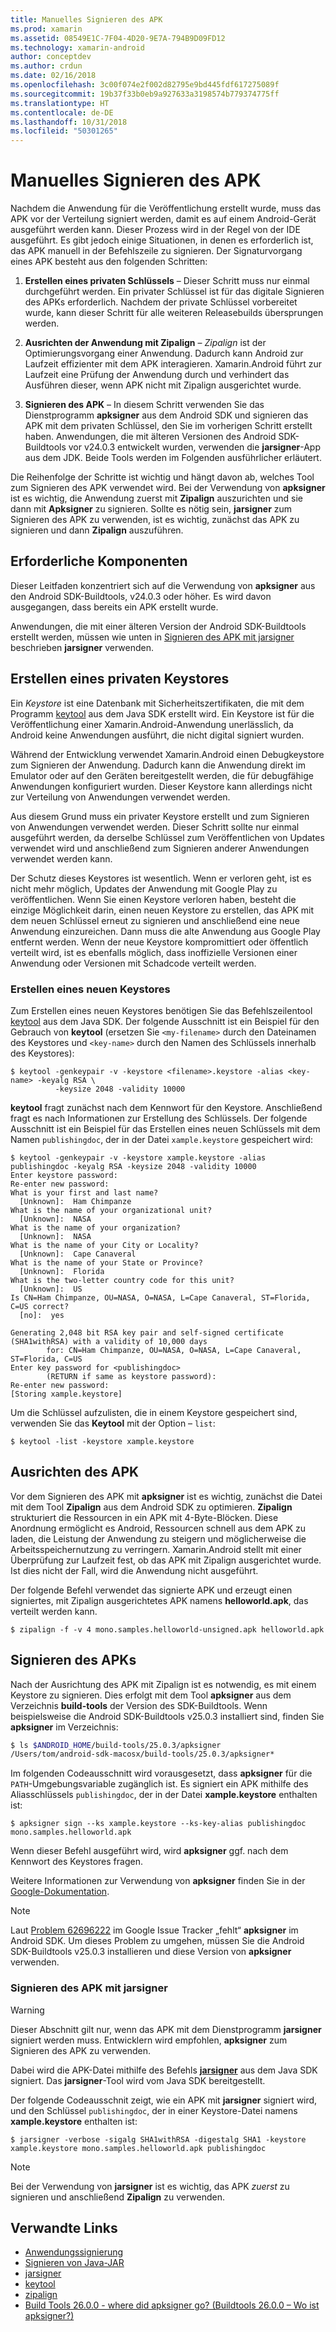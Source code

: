 ```yaml
---
title: Manuelles Signieren des APK
ms.prod: xamarin
ms.assetid: 08549E1C-7F04-4D20-9E7A-794B9D09FD12
ms.technology: xamarin-android
author: conceptdev
ms.author: crdun
ms.date: 02/16/2018
ms.openlocfilehash: 3c00f074e2f002d82795e9bd445fdf617275089f
ms.sourcegitcommit: 19b37f33b0eb9a927633a3198574b779374775ff
ms.translationtype: HT
ms.contentlocale: de-DE
ms.lasthandoff: 10/31/2018
ms.locfileid: "50301265"
---
```

# <a name="manually-signing-the-apk"></a>Manuelles Signieren des APK


Nachdem die Anwendung für die Veröffentlichung erstellt wurde, muss das APK vor der Verteilung signiert werden, damit es auf einem Android-Gerät ausgeführt werden kann. Dieser Prozess wird in der Regel von der IDE ausgeführt. Es gibt jedoch einige Situationen, in denen es erforderlich ist, das APK manuell in der Befehlszeile zu signieren. Der Signaturvorgang eines APK besteht aus den folgenden Schritten:

1.   **Erstellen eines privaten Schlüssels** &ndash; Dieser Schritt muss nur einmal durchgeführt werden. Ein privater Schlüssel ist für das digitale Signieren des APKs erforderlich.
    Nachdem der private Schlüssel vorbereitet wurde, kann dieser Schritt für alle weiteren Releasebuilds übersprungen werden.

2.   **Ausrichten der Anwendung mit Zipalign** &ndash; *Zipalign* ist der Optimierungsvorgang einer Anwendung. Dadurch kann Android zur Laufzeit effizienter mit dem APK interagieren. Xamarin.Android führt zur Laufzeit eine Prüfung der Anwendung durch und verhindert das Ausführen dieser, wenn APK nicht mit Zipalign ausgerichtet wurde.

3.  **Signieren des APK** &ndash; In diesem Schritt verwenden Sie das Dienstprogramm **apksigner** aus dem Android SDK und signieren das APK mit dem privaten Schlüssel, den Sie im vorherigen Schritt erstellt haben. Anwendungen, die mit älteren Versionen des Android SDK-Buildtools vor v24.0.3 entwickelt wurden, verwenden die **jarsigner**-App aus dem JDK. Beide Tools werden im Folgenden ausführlicher erläutert. 

Die Reihenfolge der Schritte ist wichtig und hängt davon ab, welches Tool zum Signieren des APK verwendet wird. Bei der Verwendung von **apksigner** ist es wichtig, die Anwendung zuerst mit **Zipalign** auszurichten und sie dann mit **Apksigner** zu signieren.  Sollte es nötig sein, **jarsigner** zum Signieren des APK zu verwenden, ist es wichtig, zunächst das APK zu signieren und dann **Zipalign** auszuführen. 



## <a name="prerequisites"></a>Erforderliche Komponenten

Dieser Leitfaden konzentriert sich auf die Verwendung von **apksigner** aus den Android SDK-Buildtools, v24.0.3 oder höher. Es wird davon ausgegangen, dass bereits ein APK erstellt wurde.

Anwendungen, die mit einer älteren Version der Android SDK-Buildtools erstellt werden, müssen wie unten in [Signieren des APK mit jarsigner](#Sign_the_APK_with_jarsigner) beschrieben **jarsigner** verwenden.



## <a name="create-a-private-keystore"></a>Erstellen eines privaten Keystores

Ein *Keystore* ist eine Datenbank mit Sicherheitszertifikaten, die mit dem Programm [keytool](https://docs.oracle.com/javase/8/docs/technotes/tools/unix/keytool.html) aus dem Java SDK erstellt wird. Ein Keystore ist für die Veröffentlichung einer Xamarin.Android-Anwendung unerlässlich, da Android keine Anwendungen ausführt, die nicht digital signiert wurden.

Während der Entwicklung verwendet Xamarin.Android einen Debugkeystore zum Signieren der Anwendung. Dadurch kann die Anwendung direkt im Emulator oder auf den Geräten bereitgestellt werden, die für debugfähige Anwendungen konfiguriert wurden.
Dieser Keystore kann allerdings nicht zur Verteilung von Anwendungen verwendet werden.

Aus diesem Grund muss ein privater Keystore erstellt und zum Signieren von Anwendungen verwendet werden. Dieser Schritt sollte nur einmal ausgeführt werden, da derselbe Schlüssel zum Veröffentlichen von Updates verwendet wird und anschließend zum Signieren anderer Anwendungen verwendet werden kann.

Der Schutz dieses Keystores ist wesentlich. Wenn er verloren geht, ist es nicht mehr möglich, Updates der Anwendung mit Google Play zu veröffentlichen.
Wenn Sie einen Keystore verloren haben, besteht die einzige Möglichkeit darin, einen neuen Keystore zu erstellen, das APK mit dem neuen Schlüssel erneut zu signieren und anschließend eine neue Anwendung einzureichen. Dann muss die alte Anwendung aus Google Play entfernt werden. Wenn der neue Keystore kompromittiert oder öffentlich verteilt wird, ist es ebenfalls möglich, dass inoffizielle Versionen einer Anwendung oder Versionen mit Schadcode verteilt werden.



### <a name="create-a-new-keystore"></a>Erstellen eines neuen Keystores

Zum Erstellen eines neuen Keystores benötigen Sie das Befehlszeilentool [keytool](https://docs.oracle.com/javase/8/docs/technotes/tools/unix/keytool.html) aus dem Java SDK. Der folgende Ausschnitt ist ein Beispiel für den Gebrauch von **keytool** (ersetzen Sie `<my-filename>` durch den Dateinamen des Keystores und `<key-name>` durch den Namen des Schlüssels innerhalb des Keystores):

```shell
$ keytool -genkeypair -v -keystore <filename>.keystore -alias <key-name> -keyalg RSA \
          -keysize 2048 -validity 10000
```

**keytool** fragt zunächst nach dem Kennwort für den Keystore. Anschließend fragt es nach Informationen zur Erstellung des Schlüssels. Der folgende Ausschnitt ist ein Beispiel für das Erstellen eines neuen Schlüssels mit dem Namen `publishingdoc`, der in der Datei `xample.keystore` gespeichert wird:

```shell
$ keytool -genkeypair -v -keystore xample.keystore -alias publishingdoc -keyalg RSA -keysize 2048 -validity 10000
Enter keystore password:
Re-enter new password:
What is your first and last name?
  [Unknown]:  Ham Chimpanze
What is the name of your organizational unit?
  [Unknown]:  NASA
What is the name of your organization?
  [Unknown]:  NASA
What is the name of your City or Locality?
  [Unknown]:  Cape Canaveral
What is the name of your State or Province?
  [Unknown]:  Florida
What is the two-letter country code for this unit?
  [Unknown]:  US
Is CN=Ham Chimpanze, OU=NASA, O=NASA, L=Cape Canaveral, ST=Florida, C=US correct?
  [no]:  yes

Generating 2,048 bit RSA key pair and self-signed certificate (SHA1withRSA) with a validity of 10,000 days
        for: CN=Ham Chimpanze, OU=NASA, O=NASA, L=Cape Canaveral, ST=Florida, C=US
Enter key password for <publishingdoc>
        (RETURN if same as keystore password):
Re-enter new password:
[Storing xample.keystore]
```

Um die Schlüssel aufzulisten, die in einem Keystore gespeichert sind, verwenden Sie das **Keytool** mit der Option &ndash; `list`:

```shell
$ keytool -list -keystore xample.keystore
```


## <a name="zipalign-the-apk"></a>Ausrichten des APK

Vor dem Signieren des APK mit **apksigner** ist es wichtig, zunächst die Datei mit dem Tool **Zipalign** aus dem Android SDK zu optimieren. **Zipalign** strukturiert die Ressourcen in ein APK mit 4-Byte-Blöcken. Diese Anordnung ermöglicht es Android, Ressourcen schnell aus dem APK zu laden, die Leistung der Anwendung zu steigern und möglicherweise die Arbeitsspeichernutzung zu verringern. Xamarin.Android stellt mit einer Überprüfung zur Laufzeit fest, ob das APK mit Zipalign ausgerichtet wurde. Ist dies nicht der Fall, wird die Anwendung nicht ausgeführt.

Der folgende Befehl verwendet das signierte APK und erzeugt einen signiertes, mit Zipalign ausgerichtetes APK namens **helloworld.apk**, das verteilt werden kann.

```shell
$ zipalign -f -v 4 mono.samples.helloworld-unsigned.apk helloworld.apk
```


## <a name="sign-the-apk"></a>Signieren des APKs

Nach der Ausrichtung des APK mit Zipalign ist es notwendig, es mit einem Keystore zu signieren. Dies erfolgt mit dem Tool **apksigner** aus dem Verzeichnis **build-tools** der Version des SDK-Buildtools.  Wenn beispielsweise die Android SDK-Buildtools v25.0.3 installiert sind, finden Sie **apksigner** im Verzeichnis:

```bash
$ ls $ANDROID_HOME/build-tools/25.0.3/apksigner
/Users/tom/android-sdk-macosx/build-tools/25.0.3/apksigner*
```

Im folgenden Codeausschnitt wird vorausgesetzt, dass **apksigner** für die `PATH`-Umgebungsvariable zugänglich ist. Es signiert ein APK mithilfe des Aliasschlüssels `publishingdoc`, der in der Datei **xample.keystore** enthalten ist:

```shell
$ apksigner sign --ks xample.keystore --ks-key-alias publishingdoc mono.samples.helloworld.apk
```

Wenn dieser Befehl ausgeführt wird, wird **apksigner** ggf. nach dem Kennwort des Keystores fragen.

Weitere Informationen zur Verwendung von **apksigner** finden Sie in der [Google-Dokumentation](https://developer.android.com/studio/command-line/apksigner.html).

> [!NOTE]
> Laut [Problem 62696222](https://issuetracker.google.com/issues/62696222) im Google Issue Tracker „fehlt“ **apksigner** im Android SDK. Um dieses Problem zu umgehen, müssen Sie die Android SDK-Buildtools v25.0.3 installieren und diese Version von **apksigner** verwenden.  


<a name="Sign_the_APK_with_jarsigner" />

### <a name="sign-the-apk-with-jarsigner"></a>Signieren des APK mit jarsigner

> [!WARNING]
> Dieser Abschnitt gilt nur, wenn das APK mit dem Dienstprogramm **jarsigner** signiert werden muss. Entwicklern wird empfohlen, **apksigner** zum Signieren des APK zu verwenden.

Dabei wird die APK-Datei mithilfe des Befehls **[jarsigner](https://docs.oracle.com/javase/8/docs/technotes/tools/windows/jarsigner.html)** aus dem Java SDK signiert.  Das **jarsigner**-Tool wird vom Java SDK bereitgestellt. 

Der folgende Codeausschnit zeigt, wie ein APK mit **jarsigner** signiert wird, und den Schlüssel `publishingdoc`, der in einer Keystore-Datei namens **xample.keystore** enthalten ist:

```shell
$ jarsigner -verbose -sigalg SHA1withRSA -digestalg SHA1 -keystore xample.keystore mono.samples.helloworld.apk publishingdoc
```

> [!NOTE]
> Bei der Verwendung von **jarsigner** ist es wichtig, das APK _zuerst_ zu signieren und anschließend **Zipalign** zu verwenden.  



## <a name="related-links"></a>Verwandte Links

- [Anwendungssignierung](https://source.android.com/security/apksigning/)
- [Signieren von Java-JAR](https://docs.oracle.com/javase/8/docs/technotes~/jar/jar.html#Signed_JAR_File)
- [jarsigner](https://docs.oracle.com/javase/8/docs/technotes/tools/windows/jarsigner.html)
- [keytool](https://docs.oracle.com/javase/8/docs/technotes/tools/unix/keytool.html)
- [zipalign](https://developer.android.com/studio/command-line/zipalign.html)
- [Build Tools 26.0.0 - where did apksigner go? (Buildtools 26.0.0 – Wo ist apksigner?)](https://issuetracker.google.com/issues/62696222)
